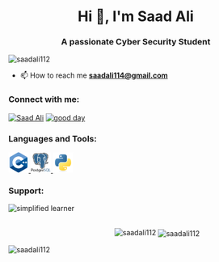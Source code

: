 <h1 align="center">Hi 👋, I'm Saad Ali</h1>
<h3 align="center">A passionate Cyber Security Student</h3>



<p align="left"> <img src="https://komarev.com/ghpvc/?username=saadali112&label=Profile%20views&color=0e75b6&style=flat" alt="saadali112" /> </p>

- 📫 How to reach me **saadali114@gmail.com**

<h3 align="left">Connect with me:</h3>
<p align="left">
  <a href="https://www.linkedin.com/in/saad-ali-baaa5b272/" target="blank"><img align="center" src="https://raw.githubusercontent.com/rahuldkjain/github-profile-readme-generator/master/src/images/icons/Social/linked-in-alt.svg" alt="Saad Ali" height="30" width="40" /></a>
<a href="https://www.instagram.com/saad_.hxhx/" target="blank"><img align="center" src="https://raw.githubusercontent.com/rahuldkjain/github-profile-readme-generator/master/src/images/icons/Social/instagram.svg" alt="good day" height="30" width="40" /></a>
</p>

<h3 align="left">Languages and Tools:</h3>
<p align="left"> <a href="https://www.w3schools.com/cpp/" target="_blank" rel="noreferrer"> <img src="https://raw.githubusercontent.com/devicons/devicon/master/icons/cplusplus/cplusplus-original.svg" alt="cplusplus" width="40" height="40"/> </a> <a href="https://www.postgresql.org" target="_blank" rel="noreferrer"> <img src="https://raw.githubusercontent.com/devicons/devicon/master/icons/postgresql/postgresql-original-wordmark.svg" alt="postgresql" width="40" height="40"/> </a> <a href="https://www.python.org" target="_blank" rel="noreferrer"> <img src="https://raw.githubusercontent.com/devicons/devicon/master/icons/python/python-original.svg" alt="python" width="40" height="40"/> </a> </p>

<h3 align="left">Support:</h3>
<p><a href="https://www.buymeacoffee.com/simplified"> <img align="left" src="https://cdn.buymeacoffee.com/buttons/v2/default-yellow.png" height="50" width="210" alt="simplified learner" /></a></p><br><br>

<p><img align="left" src="https://github-readme-stats.vercel.app/api/top-langs?username=saadali112&show_icons=true&locale=en&layout=compact" alt="saadali112" /></p>


<p>&nbsp;<img align="center" src="https://github-readme-stats.vercel.app/api?username=saadali112&show_icons=true&locale=en" alt="saadali112" /></p>


<p><img align="center" src="https://github-readme-streak-stats.herokuapp.com/?user=saadali112&" alt="saadali112" /></p>

